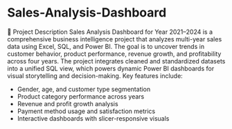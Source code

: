 # Sales-Analysis-Dashboard
📘 Project Description
Sales Analysis Dashboard for Year 2021–2024 is a comprehensive business intelligence project that analyzes multi-year sales data using Excel, SQL, and Power BI. The goal is to uncover trends in customer behavior, product performance, revenue growth, and profitability across four years. The project integrates cleaned and standardized datasets into a unified SQL view, which powers dynamic Power BI dashboards for visual storytelling and decision-making.
Key features include:
- Gender, age, and customer type segmentation
- Product category performance across years
- Revenue and profit growth analysis
- Payment method usage and satisfaction metrics
- Interactive dashboards with slicer-responsive visuals
